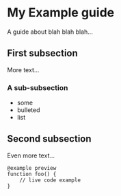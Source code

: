 # My Example guide

A guide about blah blah blah...

## First subsection

More text...

### A sub-subsection

- some
- bulleted
- list

## Second subsection

Even more text...

    @example preview
    function foo() {
        // live code example
    }